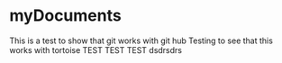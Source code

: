 # myDocuments
This is a test to show that git works with git hub
Testing to see that this works with tortoise
TEST TEST TEST
dsdrsdrs